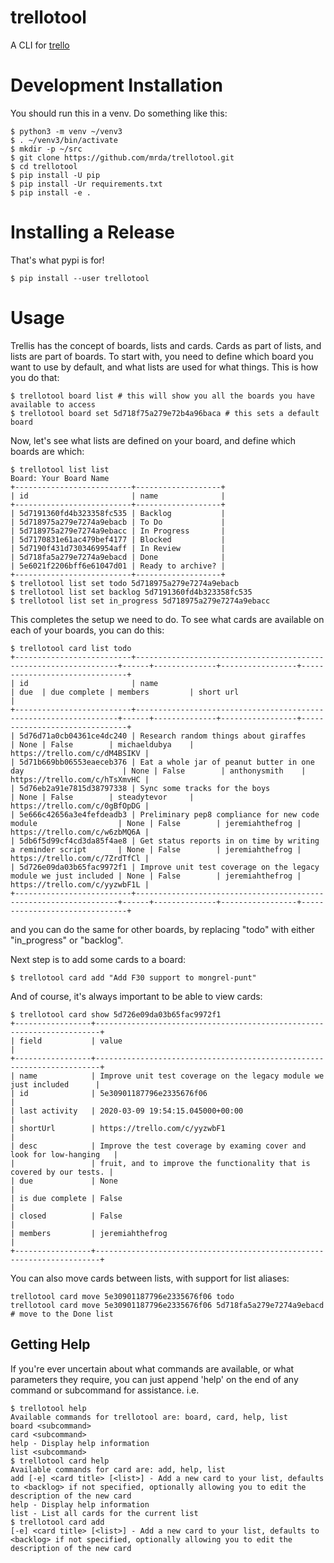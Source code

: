 trellotool
==========
A CLI for [trello](https://trello.com/)

Development Installation
========================

You should run this in a venv. Do something like this:

```
$ python3 -m venv ~/venv3
$ . ~/venv3/bin/activate
$ mkdir -p ~/src
$ git clone https://github.com/mrda/trellotool.git
$ cd trellotool
$ pip install -U pip
$ pip install -Ur requirements.txt
$ pip install -e .
```

Installing a Release
====================

That's what pypi is for!

```
$ pip install --user trellotool
```

Usage
=====
Trellis has the concept of boards, lists and cards.  Cards as part of lists, and lists are part of boards.  To start with, you need to define which board you want to use by default, and what lists are used for what things.  This is how you do that:
```
$ trellotool board list # this will show you all the boards you have available to access
$ trellotool board set 5d718f75a279e72b4a96baca # this sets a default board
```
Now, let's see what lists are defined on your board, and define which boards are which:
```
$ trellotool list list
Board: Your Board Name
+--------------------------+-------------------+
| id                       | name              |
+--------------------------+-------------------+
| 5d7191360fd4b323358fc535 | Backlog           |
| 5d718975a279e7274a9ebacb | To Do             |
| 5d718975a279e7274a9ebacc | In Progress       |
| 5d7170831e61ac479bef4177 | Blocked           |
| 5d7190f431d7303469954aff | In Review         |
| 5d718fa5a279e7274a9ebacd | Done              |
| 5e6021f2206bff6e61047d01 | Ready to archive? |
+--------------------------+-------------------+
$ trellotool list set todo 5d718975a279e7274a9ebacb
$ trellotool list set backlog 5d7191360fd4b323358fc535
$ trellotool list set in_progress 5d718975a279e7274a9ebacc
```
This completes the setup we need to do.  To see what cards are available on each of your boards, you can do this:
```
$ trellotool card list todo
+--------------------------+------------------------------------------------------------------+------+--------------+-----------------+-------------------------------+
| id                       | name                                                             | due  | due complete | members         | short url                     |
+--------------------------+------------------------------------------------------------------+------+--------------+-----------------+-------------------------------+
| 5d76d71a0cb04361ce4dc240 | Research random things about giraffes                            | None | False        | michaeldubya    | https://trello.com/c/dM4BSIKV |
| 5d71b669bb06553eaeceb376 | Eat a whole jar of peanut butter in one day                      | None | False        | anthonysmith    | https://trello.com/c/hTsXmvHC |
| 5d76eb2a91e7815d38797338 | Sync some tracks for the boys                                    | None | False        | steadytevor     | https://trello.com/c/0gBfOpDG |
| 5e666c42656a3e4fefdeadb3 | Preliminary pep8 compliance for new code module                  | None | False        | jeremiahthefrog | https://trello.com/c/w6zbMQ6A |
| 5db6f5d99cf4cd3da85f4ae8 | Get status reports in on time by writing a reminder script       | None | False        | jeremiahthefrog | https://trello.com/c/7ZrdTfCl |
| 5d726e09da03b65fac9972f1 | Improve unit test coverage on the legacy module we just included | None | False        | jeremiahthefrog | https://trello.com/c/yyzwbF1L |
+--------------------------+------------------------------------------------------------------+------+--------------+-----------------+-------------------------------+
```
and you can do the same for other boards, by replacing "todo" with either "in_progress" or "backlog".

Next step is to add some cards to a board:
```
$ trellotool card add "Add F30 support to mongrel-punt"
```

And of course, it's always important to be able to view cards:
```
$ trellotool card show 5d726e09da03b65fac9972f1
+-----------------+-----------------------------------------------------------------------+
| field           | value                                                                 |
+-----------------+-----------------------------------------------------------------------+
| name            | Improve unit test coverage on the legacy module we just included      |
| id              | 5e30901187796e2335676f06                                              |
| last activity   | 2020-03-09 19:54:15.045000+00:00                                      |
| shortUrl        | https://trello.com/c/yyzwbF1                                          |
| desc            | Improve the test coverage by examing cover and look for low-hanging   |
|                 | fruit, and to improve the functionality that is covered by our tests. |
| due             | None                                                                  |
| is due complete | False                                                                 |
| closed          | False                                                                 |
| members         | jeremiahthefrog                                                       |
+-----------------+-----------------------------------------------------------------------+
```
You can also move cards between lists, with support for list aliases:
```
trellotool card move 5e30901187796e2335676f06 todo
trellotool card move 5e30901187796e2335676f06 5d718fa5a279e7274a9ebacd # move to the Done list
```
Getting Help
------------
If you're ever uncertain about what commands are available, or what parameters they require, you can just append 'help' on the end of any command or subcommand for assistance.  i.e.
```
$ trellotool help
Available commands for trellotool are: board, card, help, list
board <subcommand>
card <subcommand>
help - Display help information
list <subcommand>
$ trellotool card help
Available commands for card are: add, help, list
add [-e] <card title> [<list>] - Add a new card to your list, defaults to <backlog> if not specified, optionally allowing you to edit the description of the new card
help - Display help information
list - List all cards for the current list
$ trellotool card add
[-e] <card title> [<list>] - Add a new card to your list, defaults to <backlog> if not specified, optionally allowing you to edit the description of the new card
```
